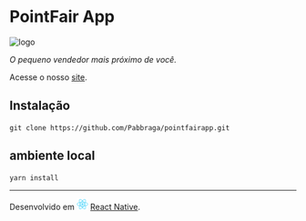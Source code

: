 # PointFair App

![logo](https://user-images.githubusercontent.com/103124116/230175096-0cd85019-5ad5-4cbb-95b0-60e450fd1ca9.png)

*O pequeno vendedor mais próximo de você.*

Acesse o nosso [site](https://ghsiqueira.github.io/tcc/).

## Instalação
```
git clone https://github.com/Pabbraga/pointfairapp.git
```

## ambiente local
```
yarn install
```

___

Desenvolvido em  <img height="20" src="https://raw.githubusercontent.com/devicons/devicon/master/icons/react/react-original.svg"> [React Native](https://reactnative.dev).
